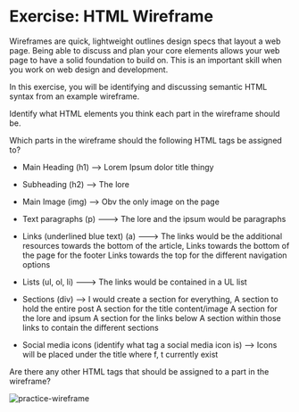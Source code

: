 # Exercise: HTML Wireframe

Wireframes are quick, lightweight outlines design specs that layout a web page.
Being able to discuss and plan your core elements allows your web page to have
a solid foundation to build on. This is an important skill when you work on
web design and development.

In this exercise, you will be identifying and discussing semantic HTML syntax
from an example wireframe.

Identify what HTML elements you think each part in the wireframe should be.

Which parts in the wireframe should the following HTML tags be assigned to?

- Main Heading (h1)
--> Lorem Ipsum dolor title thingy
- Subheading (h2)
--> The lore
- Main Image (img)
--> Obv the only image on the page
- Text paragraphs (p)
---> The lore and the ipsum would be paragraphs
- Links (underlined blue text) (a)
---> The links would be the additional resources towards the bottom of the article,
Links towards the bottom of the page for the footer
Links towards the top for the different navigation options
- Lists (ul, ol, li)
---> The links would be contained in a UL list
- Sections (div)
--> I would create a section for everything,
A section to hold the entire post
A section for the title content/image
A section for the lore and ipsum
A section for the links below
A section within those links to contain the different sections

- Social media icons (identify what tag a social media icon is)
--> Icons will be placed under the title where f, t currently exist

Are there any other HTML tags that should be assigned to a part in the
wireframe?

![practice-wireframe](https://appacademy-open-assets.s3-us-west-1.amazonaws.com/Modular-Curriculum/content/css/practice-wireframe.png)
